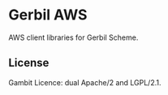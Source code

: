 # Gerbil AWS

AWS client libraries for Gerbil Scheme.

## License

Gambit Licence: dual Apache/2 and LGPL/2.1.
